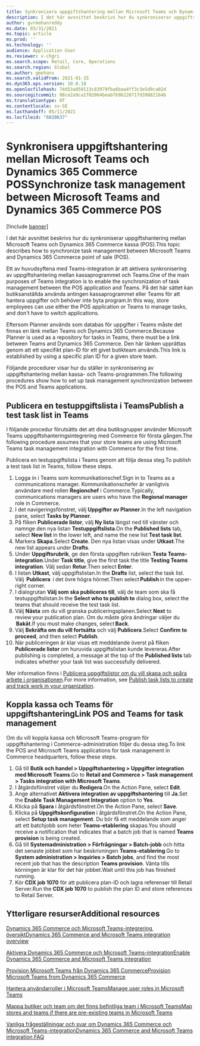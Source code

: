 ```yaml
---
title: Synkronisera uppgiftshantering mellan Microsoft Teams och Dynamics 365 Commerce POS
description: I det här avsnittet beskrivs hur du synkroniserar uppgiftshantering mellan Microsoft Teams och Dynamics 365 Commerce kassa (POS).
author: gvrmohanreddy
ms.date: 03/31/2021
ms.topic: article
ms.prod: ''
ms.technology: ''
audience: Application User
ms.reviewer: v-chgri
ms.search.scope: Retail, Core, Operations
ms.search.region: Global
ms.author: gmohanv
ms.search.validFrom: 2021-01-15
ms.dyn365.ops.version: 10.0.18
ms.openlocfilehash: 74d53a850113c83979fba6baa4ff3c3e5d9ca02d
ms.sourcegitcommit: 08ce2a9ca1f02064beabfb9b228717d39882164b
ms.translationtype: HT
ms.contentlocale: sv-SE
ms.lasthandoff: 05/11/2021
ms.locfileid: "6020637"
---
```

# <a name="synchronize-task-management-between-microsoft-teams-and-dynamics-365-commerce-pos"></a><span data-ttu-id="ba4e8-103">Synkronisera uppgiftshantering mellan Microsoft Teams och Dynamics 365 Commerce POS</span><span class="sxs-lookup"><span data-stu-id="ba4e8-103">Synchronize task management between Microsoft Teams and Dynamics 365 Commerce POS</span></span>

[!include [banner](includes/banner.md)]

<span data-ttu-id="ba4e8-104">I det här avsnittet beskrivs hur du synkroniserar uppgiftshantering mellan Microsoft Teams och Dynamics 365 Commerce kassa (POS).</span><span class="sxs-lookup"><span data-stu-id="ba4e8-104">This topic describes how to synchronize task management between Microsoft Teams and Dynamics 365 Commerce point of sale (POS).</span></span>

<span data-ttu-id="ba4e8-105">Ett av huvudsyftena med Teams-integration är att aktivera synkronisering av uppgiftshantering mellan kassaprogrammet och Teams.</span><span class="sxs-lookup"><span data-stu-id="ba4e8-105">One of the main purposes of Teams integration is to enable the synchronization of task management between the POS application and Teams.</span></span> <span data-ttu-id="ba4e8-106">På det här sättet kan butiksanställda använda antingen kassaprogrammet eller Teams för att hantera uppgifter och behöver inte byta program.</span><span class="sxs-lookup"><span data-stu-id="ba4e8-106">In this way, store employees can use either the POS application or Teams to manage tasks, and don't have to switch applications.</span></span>

<span data-ttu-id="ba4e8-107">Eftersom Planner används som databas för uppgifter i Teams måste det finnas en länk mellan Teams och Dynamics 365 Commerce.</span><span class="sxs-lookup"><span data-stu-id="ba4e8-107">Because Planner is used as a repository for tasks in Teams, there must be a link between Teams and Dynamics 365 Commerce.</span></span> <span data-ttu-id="ba4e8-108">Den här länken upprättas genom att ett specifikt plan-ID för ett givet butikteam används.</span><span class="sxs-lookup"><span data-stu-id="ba4e8-108">This link is established by using a specific plan ID for a given store team.</span></span>

<span data-ttu-id="ba4e8-109">Följande procedurer visar hur du ställer in synkronisering av uppgiftshantering mellan kassa- och Teams-programmen.</span><span class="sxs-lookup"><span data-stu-id="ba4e8-109">The following procedures show how to set up task management synchronization between the POS and Teams applications.</span></span>

## <a name="publish-a-test-task-list-in-teams"></a><span data-ttu-id="ba4e8-110">Publicera en testuppgiftslista i Teams</span><span class="sxs-lookup"><span data-stu-id="ba4e8-110">Publish a test task list in Teams</span></span>

<span data-ttu-id="ba4e8-111">I följande procedur förutsätts det att dina butiksgrupper använder Microsoft Teams uppgiftshanteringsintegrering med Commerce för första gången.</span><span class="sxs-lookup"><span data-stu-id="ba4e8-111">The following procedure assumes that your store teams are using Microsoft Teams task management integration with Commerce for the first time.</span></span>

<span data-ttu-id="ba4e8-112">Publicera en testuppgiftslista i Teams genom att följa dessa steg.</span><span class="sxs-lookup"><span data-stu-id="ba4e8-112">To publish a test task list in Teams, follow these steps.</span></span>

1. <span data-ttu-id="ba4e8-113">Logga in i Teams som kommunikationschef.</span><span class="sxs-lookup"><span data-stu-id="ba4e8-113">Sign in to Teams as a communications manager.</span></span> <span data-ttu-id="ba4e8-114">Kommunikationschefer är vanligtvis användare med rollen **Regionchef** i Commerce.</span><span class="sxs-lookup"><span data-stu-id="ba4e8-114">Typically, communications managers are users who have the **Regional manager** role in Commerce.</span></span>
1. <span data-ttu-id="ba4e8-115">I det navigeringsfönstret, välj **Uppgifter av Planner**.</span><span class="sxs-lookup"><span data-stu-id="ba4e8-115">In the left navigation pane, select **Tasks by Planner**.</span></span>
1. <span data-ttu-id="ba4e8-116">På fliken **Publicerade listor**, välj **Ny lista** längst ned till vänster och namnge den nya listan **Testuppgiftslista**.</span><span class="sxs-lookup"><span data-stu-id="ba4e8-116">On the **Published lists** tab, select **New list** in the lower left, and name the new list **Test task list**.</span></span>
1. <span data-ttu-id="ba4e8-117">Markera **Skapa**.</span><span class="sxs-lookup"><span data-stu-id="ba4e8-117">Select **Create**.</span></span> <span data-ttu-id="ba4e8-118">Den nya listan visas under **Utkast**.</span><span class="sxs-lookup"><span data-stu-id="ba4e8-118">The new list appears under **Drafts**.</span></span>
1. <span data-ttu-id="ba4e8-119">Under **Uppgiftsrubrik**, ge den första uppgiften rubriken **Testa Teams-integration**.</span><span class="sxs-lookup"><span data-stu-id="ba4e8-119">Under **Task title**, give the first task the title **Testing Teams integration**.</span></span> <span data-ttu-id="ba4e8-120">Välj sedan **Retur**.</span><span class="sxs-lookup"><span data-stu-id="ba4e8-120">Then select **Enter**.</span></span>
1. <span data-ttu-id="ba4e8-121">I listan **Utkast**, välj uppgiftslistan.</span><span class="sxs-lookup"><span data-stu-id="ba4e8-121">In the **Drafts** list, select the task list.</span></span> <span data-ttu-id="ba4e8-122">Välj  **Publicera**  i det övre högra hörnet.</span><span class="sxs-lookup"><span data-stu-id="ba4e8-122">Then select **Publish** in the upper-right corner.</span></span>
1. <span data-ttu-id="ba4e8-123">I dialogrutan **Välj som ska publiceras till**, välj de team som ska få testuppgiftslistan.</span><span class="sxs-lookup"><span data-stu-id="ba4e8-123">In the **Select who to publish to** dialog box, select the teams that should receive the test task list.</span></span>
1. <span data-ttu-id="ba4e8-124">Välj **Nästa** om du vill granska publiceringsplanen.</span><span class="sxs-lookup"><span data-stu-id="ba4e8-124">Select **Next** to review your publication plan.</span></span> <span data-ttu-id="ba4e8-125">Om du måste göra ändringar väljer du  **Bakåt**.</span><span class="sxs-lookup"><span data-stu-id="ba4e8-125">If you must make changes, select **Back**.</span></span> 
1. <span data-ttu-id="ba4e8-126">Välj **Bekräfta om du vill fortsätta** och välj **Publicera**.</span><span class="sxs-lookup"><span data-stu-id="ba4e8-126">Select **Confirm to proceed**, and then select **Publish**.</span></span>
1. <span data-ttu-id="ba4e8-127">När publiceringen är klar visas ett meddelande överst på fliken **Publicerade listor** om huruvida uppgiftslistan kunde levereras.</span><span class="sxs-lookup"><span data-stu-id="ba4e8-127">After publishing is completed, a message at the top of the **Published lists** tab indicates whether your task list was successfully delivered.</span></span>

<span data-ttu-id="ba4e8-128">Mer information finns i [Publicera uppgiftslistor om du vill skapa och spåra arbete i organisationen](https://support.microsoft.com/office/publish-task-lists-to-create-and-track-work-in-your-organization-095409b3-f5af-40aa-9f9e-339b54e705df).</span><span class="sxs-lookup"><span data-stu-id="ba4e8-128">For more information, see [Publish task lists to create and track work in your organization](https://support.microsoft.com/office/publish-task-lists-to-create-and-track-work-in-your-organization-095409b3-f5af-40aa-9f9e-339b54e705df).</span></span>

## <a name="link-pos-and-teams-for-task-management"></a><span data-ttu-id="ba4e8-129">Koppla kassa och Teams för uppgiftshantering</span><span class="sxs-lookup"><span data-stu-id="ba4e8-129">Link POS and Teams for task management</span></span>

<span data-ttu-id="ba4e8-130">Om du vill koppla kassa och Microsoft Teams-program för uppgiftshantering i Commerce-administration följer du dessa steg.</span><span class="sxs-lookup"><span data-stu-id="ba4e8-130">To link the POS and Microsoft Teams applications for task management in Commerce headquarters, follow these steps.</span></span>

1. <span data-ttu-id="ba4e8-131">Gå till **Butik och handel \> Uppgiftshantering \> Uppgifter integration med Microsoft Teams**.</span><span class="sxs-lookup"><span data-stu-id="ba4e8-131">Go to **Retail and Commerce \> Task management \> Tasks integration with Microsoft Teams**.</span></span>
1. <span data-ttu-id="ba4e8-132">I åtgärdsfönstret väljer du **Redigera**.</span><span class="sxs-lookup"><span data-stu-id="ba4e8-132">On the Action Pane, select **Edit**.</span></span>
1. <span data-ttu-id="ba4e8-133">Ange alternativet **Aktivera integration av uppgiftshantering** till **Ja**.</span><span class="sxs-lookup"><span data-stu-id="ba4e8-133">Set the **Enable Task Management Integration** option to **Yes**.</span></span>
1. <span data-ttu-id="ba4e8-134">Klicka på **Spara** i åtgärdsfönstret.</span><span class="sxs-lookup"><span data-stu-id="ba4e8-134">On the Action Pane, select **Save**.</span></span>
1. <span data-ttu-id="ba4e8-135">Klicka på **Uppgiftskonfiguration** i åtgärdsfönstret.</span><span class="sxs-lookup"><span data-stu-id="ba4e8-135">On the Action Pane, select **Setup task management**.</span></span> <span data-ttu-id="ba4e8-136">Du bör få ett meddelande som anger att ett batchjobb som heter **Teams-etablering** skapas.</span><span class="sxs-lookup"><span data-stu-id="ba4e8-136">You should receive a notification that indicates that a batch job that is named **Teams provision** is being created.</span></span>
1. <span data-ttu-id="ba4e8-137">Gå till **Systemadministration \> Förfrågningar \> Batch-jobb** och hitta det senaste jobbet som har beskrivningen **Teams-etablering**.</span><span class="sxs-lookup"><span data-stu-id="ba4e8-137">Go to **System administration \> Inquiries \> Batch jobs**, and find the most recent job that has the description **Teams provision**.</span></span> <span data-ttu-id="ba4e8-138">Vänta tills körningen är klar för det här jobbet.</span><span class="sxs-lookup"><span data-stu-id="ba4e8-138">Wait until this job has finished running.</span></span>
1. <span data-ttu-id="ba4e8-139">Kör **CDX job 1070** för att publicera plan-ID och lagra referenser till Retail Server.</span><span class="sxs-lookup"><span data-stu-id="ba4e8-139">Run the **CDX job 1070** to publish the plan ID and store references to Retail Server.</span></span>

## <a name="additional-resources"></a><span data-ttu-id="ba4e8-140">Ytterligare resurser</span><span class="sxs-lookup"><span data-stu-id="ba4e8-140">Additional resources</span></span>

[<span data-ttu-id="ba4e8-141">Dynamics 365 Commerce och Microsoft Teams-integrering, översikt</span><span class="sxs-lookup"><span data-stu-id="ba4e8-141">Dynamics 365 Commerce and Microsoft Teams integration overview</span></span>](commerce-teams-integration.md)

[<span data-ttu-id="ba4e8-142">Aktivera Dynamics 365 Commerce och Microsoft Teams-integration</span><span class="sxs-lookup"><span data-stu-id="ba4e8-142">Enable Dynamics 365 Commerce and Microsoft Teams integration</span></span>](enable-teams-integration.md)

[<span data-ttu-id="ba4e8-143">Provision Microsoft Teams från Dynamics 365 Commerce</span><span class="sxs-lookup"><span data-stu-id="ba4e8-143">Provision Microsoft Teams from Dynamics 365 Commerce</span></span>](provision-teams-from-commerce.md)

[<span data-ttu-id="ba4e8-144">Hantera användarroller i Microsoft Teams</span><span class="sxs-lookup"><span data-stu-id="ba4e8-144">Manage user roles in Microsoft Teams</span></span>](manage-user-roles-teams.md)

[<span data-ttu-id="ba4e8-145">Mappa butiker och team om det finns befintliga team i Microsoft Teams</span><span class="sxs-lookup"><span data-stu-id="ba4e8-145">Map stores and teams if there are pre-existing teams in Microsoft Teams</span></span>](map-stores-existing-teams.md)

[<span data-ttu-id="ba4e8-146">Vanliga frågeställningar och svar om Dynamics 365 Commerce och Microsoft Teams-integration</span><span class="sxs-lookup"><span data-stu-id="ba4e8-146">Dynamics 365 Commerce and Microsoft Teams integration FAQ</span></span>](teams-integration-faq.md)
